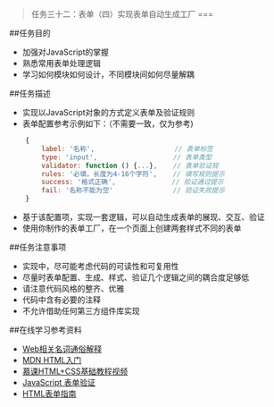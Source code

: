 >任务三十二：表单（四）实现表单自动生成工厂
===

##任务目的
* 加强对JavaScript的掌握
* 熟悉常用表单处理逻辑
* 学习如何模块如何设计，不同模块间如何尽量解耦

##任务描述
* 实现以JavaScript对象的方式定义表单及验证规则
* 表单配置参考示例如下：（不需要一致，仅为参考)

```JavaScript
    {
        label: '名称',                    // 表单标签
        type: 'input',                   // 表单类型
        validator: function () {...},    // 表单验证规
        rules: '必填，长度为4-16个字符',    // 填写规则提示
        success: '格式正确',              // 验证通过提示
        fail: '名称不能为空'               // 验证失败提示
    }
```

* 基于该配置项，实现一套逻辑，可以自动生成表单的展现、交互、验证
* 使用你制作的表单工厂，在一个页面上创建两套样式不同的表单

##任务注意事项
* 实现中，尽可能考虑代码的可读性和可复用性
* 尽量时表单配置、生成、样式、验证几个逻辑之间的耦合度足够低
* 请注意代码风格的整齐、优雅
* 代码中含有必要的注释
* 不允许借助任何第三方组件库实现

##在线学习参考资料
* [Web相关名词通俗解释](https://www.zhihu.com/question/22689579)
* [MDN HTML入门](https://developer.mozilla.org/zh-CN/docs/Web/Guide/HTML/Introduction)
* [慕课HTML+CSS基础教程视频](http://www.imooc.com/learn/9)
* [JavaScript 表单验证](http://www.w3school.com.cn/js/js_form_validation.asp)
* [HTML表单指南](https://developer.mozilla.org/zh-CN/docs/Web/Guide/HTML/Forms)
